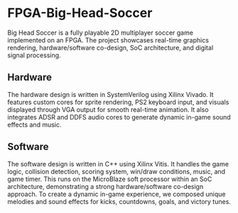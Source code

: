 # FPGA-Big-Head-Soccer

Big Head Soccer is a fully playable 2D multiplayer soccer game implemented on an FPGA. The project showcases real-time graphics rendering, hardware/software co-design, SoC architecture, and digital signal processing.
## Hardware
The hardware design is written in SystemVerilog using Xilinx Vivado. It features custom cores for sprite rendering, PS2 keyboard input, and visuals displayed through VGA output for smooth real-time animation. It also integrates ADSR and DDFS audio cores to generate dynamic in-game sound effects and music.
## Software
The software design is written in C++ using Xilinx Vitis. It handles the game logic, collision detection, scoring system, win/draw conditions, music, and game timer. This runs on the MicroBlaze soft processor within an SoC architecture, demonstrating a strong hardware/software co-design approach. To create a dynamic in-game experience, we composed unique melodies and sound effects for kicks, countdowns, goals, and victory tunes.
